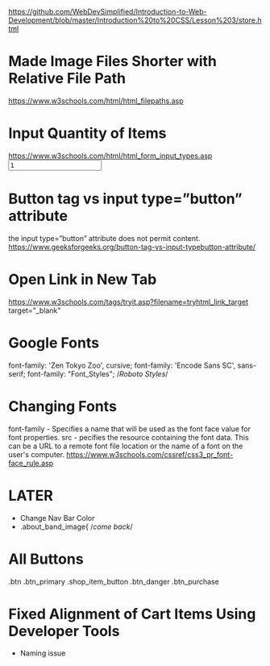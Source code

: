 https://github.com/WebDevSimplified/Introduction-to-Web-Development/blob/master/Introduction%20to%20CSS/Lesson%203/store.html

# Made Image Files Shorter with Relative File Path 
https://www.w3schools.com/html/html_filepaths.asp 

# Input Quantity of Items 
https://www.w3schools.com/html/html_form_input_types.asp
<input class="cart_quantity_input" type="number" value="1">

# Button tag vs input type=”button” attribute
the input type=”button” attribute does not permit content.
https://www.geeksforgeeks.org/button-tag-vs-input-typebutton-attribute/

# Open Link in New Tab 
https://www.w3schools.com/tags/tryit.asp?filename=tryhtml_link_target
target="_blank"

# Google Fonts
font-family: 'Zen Tokyo Zoo', cursive;
font-family: 'Encode Sans SC', sans-serif;
font-family: "Font_Styles"; /*Roboto Styles*/


# Changing Fonts 
font-family - Specifies a name that will be used as the font face value for font properties.
src - pecifies the resource containing the font data. This can be a URL to a remote font file location or the name of a font on the user's computer.
https://www.w3schools.com/cssref/css3_pr_font-face_rule.asp 

# LATER
- Change Nav Bar Color 
- .about_band_image{ /*come back*/

# All Buttons 
.btn 
.btn_primary 
.shop_item_button
.btn_danger
.btn_purchase

# Fixed Alignment of Cart Items Using Developer Tools
- Naming issue 
